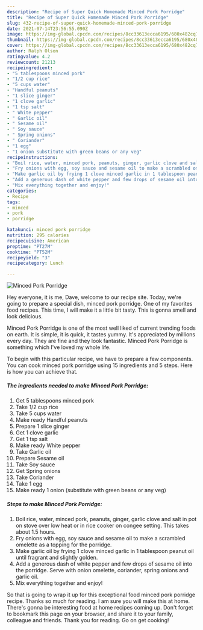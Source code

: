 ```yaml
---
description: "Recipe of Super Quick Homemade Minced Pork Porridge"
title: "Recipe of Super Quick Homemade Minced Pork Porridge"
slug: 432-recipe-of-super-quick-homemade-minced-pork-porridge
date: 2021-07-14T23:56:55.090Z
image: https://img-global.cpcdn.com/recipes/8cc33613ecca6195/680x482cq70/minced-pork-porridge-recipe-main-photo.jpg
thumbnail: https://img-global.cpcdn.com/recipes/8cc33613ecca6195/680x482cq70/minced-pork-porridge-recipe-main-photo.jpg
cover: https://img-global.cpcdn.com/recipes/8cc33613ecca6195/680x482cq70/minced-pork-porridge-recipe-main-photo.jpg
author: Ralph Olson
ratingvalue: 4.2
reviewcount: 21213
recipeingredient:
- "5 tablespoons minced pork"
- "1/2 cup rice"
- "5 cups water"
- "Handful peanuts"
- "1 slice ginger"
- "1 clove garlic"
- "1 tsp salt"
- " White pepper"
- " Garlic oil"
- " Sesame oil"
- " Soy sauce"
- " Spring onions"
- " Coriander"
- "1 egg"
- "1 onion substitute with green beans or any veg"
recipeinstructions:
- "Boil rice, water, minced pork, peanuts, ginger, garlic clove and salt in pot on stove over low heat or in rice cooker on congee setting. This takes about 1.5 hours."
- "Fry onions with egg, soy sauce and sesame oil to make a scrambled omelette as a topping for the porridge."
- "Make garlic oil by frying 1 clove minced garlic in 1 tablespoon peanut oil until fragrant and slightly golden."
- "Add a generous dash of white pepper and few drops of sesame oil into the porridge. Serve with onion omelette, coriander, spring onions and garlic oil."
- "Mix everything together and enjoy!"
categories:
- Recipe
tags:
- minced
- pork
- porridge

katakunci: minced pork porridge 
nutrition: 295 calories
recipecuisine: American
preptime: "PT27M"
cooktime: "PT52M"
recipeyield: "3"
recipecategory: Lunch

---
```



![Minced Pork Porridge](https://img-global.cpcdn.com/recipes/8cc33613ecca6195/680x482cq70/minced-pork-porridge-recipe-main-photo.jpg)

Hey everyone, it is me, Dave, welcome to our recipe site. Today, we're going to prepare a special dish, minced pork porridge. One of my favorites food recipes. This time, I will make it a little bit tasty. This is gonna smell and look delicious.

Minced Pork Porridge is one of the most well liked of current trending foods on earth. It is simple, it is quick, it tastes yummy. It's appreciated by millions every day. They are fine and they look fantastic. Minced Pork Porridge is something which I've loved my whole life.




To begin with this particular recipe, we have to prepare a few components. You can cook minced pork porridge using 15 ingredients and 5 steps. Here is how you can achieve that.

<!--inarticleads1-->

##### The ingredients needed to make Minced Pork Porridge:

1. Get 5 tablespoons minced pork
1. Take 1/2 cup rice
1. Take 5 cups water
1. Make ready Handful peanuts
1. Prepare 1 slice ginger
1. Get 1 clove garlic
1. Get 1 tsp salt
1. Make ready  White pepper
1. Take  Garlic oil
1. Prepare  Sesame oil
1. Take  Soy sauce
1. Get  Spring onions
1. Take  Coriander
1. Take 1 egg
1. Make ready 1 onion (substitute with green beans or any veg)




<!--inarticleads2-->

##### Steps to make Minced Pork Porridge:

1. Boil rice, water, minced pork, peanuts, ginger, garlic clove and salt in pot on stove over low heat or in rice cooker on congee setting. This takes about 1.5 hours.
1. Fry onions with egg, soy sauce and sesame oil to make a scrambled omelette as a topping for the porridge.
1. Make garlic oil by frying 1 clove minced garlic in 1 tablespoon peanut oil until fragrant and slightly golden.
1. Add a generous dash of white pepper and few drops of sesame oil into the porridge. Serve with onion omelette, coriander, spring onions and garlic oil.
1. Mix everything together and enjoy!




So that is going to wrap it up for this exceptional food minced pork porridge recipe. Thanks so much for reading. I am sure you will make this at home. There's gonna be interesting food at home recipes coming up. Don't forget to bookmark this page on your browser, and share it to your family, colleague and friends. Thank you for reading. Go on get cooking!
